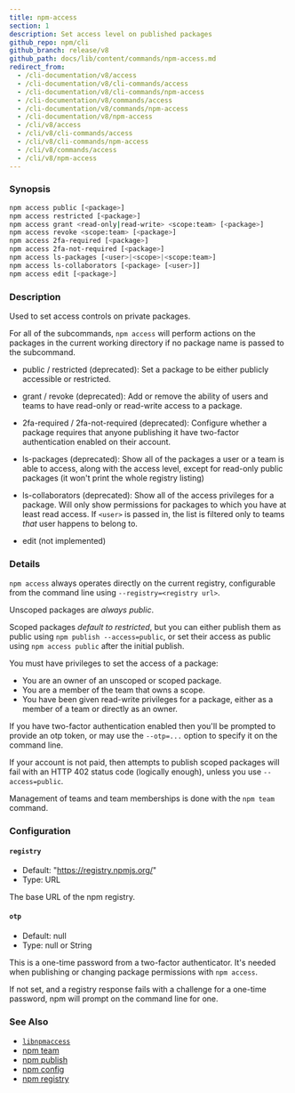 ```yaml
---
title: npm-access
section: 1
description: Set access level on published packages
github_repo: npm/cli
github_branch: release/v8
github_path: docs/lib/content/commands/npm-access.md
redirect_from:
  - /cli-documentation/v8/access
  - /cli-documentation/v8/cli-commands/access
  - /cli-documentation/v8/cli-commands/npm-access
  - /cli-documentation/v8/commands/access
  - /cli-documentation/v8/commands/npm-access
  - /cli-documentation/v8/npm-access
  - /cli/v8/access
  - /cli/v8/cli-commands/access
  - /cli/v8/cli-commands/npm-access
  - /cli/v8/commands/access
  - /cli/v8/npm-access
---
```


### Synopsis

```bash
npm access public [<package>]
npm access restricted [<package>]
npm access grant <read-only|read-write> <scope:team> [<package>]
npm access revoke <scope:team> [<package>]
npm access 2fa-required [<package>]
npm access 2fa-not-required [<package>]
npm access ls-packages [<user>|<scope>|<scope:team>]
npm access ls-collaborators [<package> [<user>]]
npm access edit [<package>]
```

### Description

Used to set access controls on private packages.

For all of the subcommands, `npm access` will perform actions on the packages in the current working directory if no package name is passed to the subcommand.

- public / restricted (deprecated): Set a package to be either publicly accessible or restricted.

- grant / revoke (deprecated): Add or remove the ability of users and teams to have read-only or read-write access to a package.

- 2fa-required / 2fa-not-required (deprecated): Configure whether a package requires that anyone publishing it have two-factor authentication enabled on their account.

- ls-packages (deprecated): Show all of the packages a user or a team is able to access, along with the access level, except for read-only public packages (it won't print the whole registry listing)

- ls-collaborators (deprecated): Show all of the access privileges for a package. Will only show permissions for packages to which you have at least read access. If `<user>` is passed in, the list is filtered only to teams _that_ user happens to belong to.

- edit (not implemented)

### Details

`npm access` always operates directly on the current registry, configurable from the command line using `--registry=<registry url>`.

Unscoped packages are _always public_.

Scoped packages _default to restricted_, but you can either publish them as public using `npm publish --access=public`, or set their access as public using `npm access public` after the initial publish.

You must have privileges to set the access of a package:

- You are an owner of an unscoped or scoped package.
- You are a member of the team that owns a scope.
- You have been given read-write privileges for a package, either as a member of a team or directly as an owner.

If you have two-factor authentication enabled then you'll be prompted to provide an otp token, or may use the `--otp=...` option to specify it on the command line.

If your account is not paid, then attempts to publish scoped packages will fail with an HTTP 402 status code (logically enough), unless you use `--access=public`.

Management of teams and team memberships is done with the `npm team` command.

### Configuration

#### `registry`

- Default: "https://registry.npmjs.org/"
- Type: URL

The base URL of the npm registry.

#### `otp`

- Default: null
- Type: null or String

This is a one-time password from a two-factor authenticator. It's needed when publishing or changing package permissions with `npm access`.

If not set, and a registry response fails with a challenge for a one-time password, npm will prompt on the command line for one.

### See Also

- [`libnpmaccess`](https://npm.im/libnpmaccess)
- [npm team](/cli/v8/commands/npm-team)
- [npm publish](/cli/v8/commands/npm-publish)
- [npm config](/cli/v8/commands/npm-config)
- [npm registry](/cli/v8/using-npm/registry)
